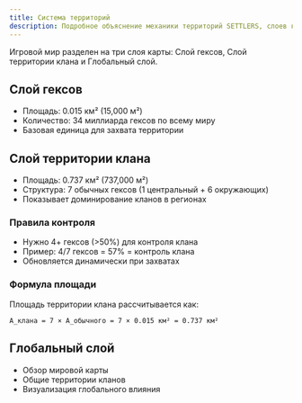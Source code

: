 ```yaml
---
title: Система территорий
description: Подробное объяснение механики территорий SETTLERS, слоев карты и правил контроля.
---
```


Игровой мир разделен на три слоя карты: Слой гексов, Слой территории клана и Глобальный слой.

## Слой гексов
- Площадь: 0.015 км² (15,000 м²)
- Количество: 34 миллиарда гексов по всему миру
- Базовая единица для захвата территории

## Слой территории клана
- Площадь: 0.737 км² (737,000 м²)
- Структура: 7 обычных гексов (1 центральный + 6 окружающих)
- Показывает доминирование кланов в регионах

### Правила контроля
- Нужно 4+ гексов (>50%) для контроля клана
- Пример: 4/7 гексов = 57% = контроль клана
- Обновляется динамически при захватах

### Формула площади

Площадь территории клана рассчитывается как:

```
A_клана = 7 × A_обычного = 7 × 0.015 км² = 0.737 км²
```

## Глобальный слой
- Обзор мировой карты
- Общие территории кланов
- Визуализация глобального влияния 